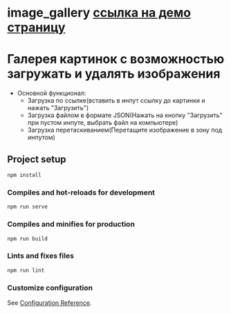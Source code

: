 # image_gallery [ссылка на демо страницу](https://stevegerr.github.io/DnD_image_gallery/) 

# Галерея картинок с возможностью загружать и удалять изображения
- Основной функционал:
    - Загрузка по ссылке(вставить в инпут ссылку до картинки и нажать "Загрузить")
    - Загрузка файлом в формате JSON(Нажать на кнопку "Загрузить" при пустом инпуте, выбрать файл на компьютере)
    - Загрузка перетаскиванием(Перетащите изображение в зону под инпутом)

## Project setup
```
npm install
```

### Compiles and hot-reloads for development
```
npm run serve
```

### Compiles and minifies for production
```
npm run build
```

### Lints and fixes files
```
npm run lint
```

### Customize configuration
See [Configuration Reference](https://cli.vuejs.org/config/).
